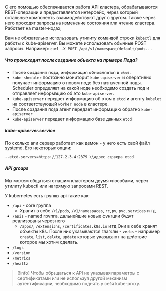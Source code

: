 C его помощью обеспечивается работа API кластера, обрабатываются REST-операции и предоставляется интерфейс, через который остальные компоненты взаимодействуют друг с другом. Также через него проходят запросы на изменение состояния или чтение кластера. Работает на master-нодах;

Вам не обязательно использовать утилиту командой строки `kubectl` для работы с kube-apiserver. Вы можете использовать обычные POST запросы. Например:
`curl -X POST /api/v1/namespace/default/pods...`

##### Что происходит после создание объекта на примере Пода?

- После создания пода, информация обновляется в `etcd`.
- `kube-sheduler`  постоянно мониторит  `kube-apiserver` и оперативно получает информацию о новом поде без назначенной ноды. Scheduler определяет на какой ноде необходимо создать под и отправляет информацию об это  `kube-apiserver`. 
- `kube-apiserver` передает информацию об этом в `etcd` и агенту `kubelet` на соответствующей `worker node` в кластере.
- После создания пода агент передает информацию обратно `kube-apiserver` 
- `kube-apiserver` передает информацию базе данных `etcd`

##### kube-apiserver.service
По сколько апи сервер работает как демон -  у него есть свой файл systemd.
Его некоторые опции:
```
--etcd-servers=https://127.2.3.4:2379 \\адрес сервера etcd
```

##### API groups

Мы можем общаться с нашим кластером двумя способами, через утилиту kubectl или напрямую запросами REST.

У kubernetes есть группы api такие как:
- `/api` - core группа 
	- Хранит в себе `/v1/pods`, `/v1/namespaces`, `rc`, `pv`, `pvc`, `services` и тд 
- `/apis` - named группа, дальнейшие новые функции будут реализованы через него
	- `/apps/`, `/extensions`, `/certificates.k8s.io` и тд
		Они в себе хранят объекты k8s. После них указываются глаголы - `verbs` - например `create`, `list`, `delete`, `update` которые указывают на действие которое мы хотим сделать.
- `/logs`
- `/version`
- `/metrics`
- `/healtz`

>[!info]
>Чтобы обращаться к API не указывая параметры с сертификатами или не используя другой механизм аутентификации, необходимо поднять у себя kube-proxy.
